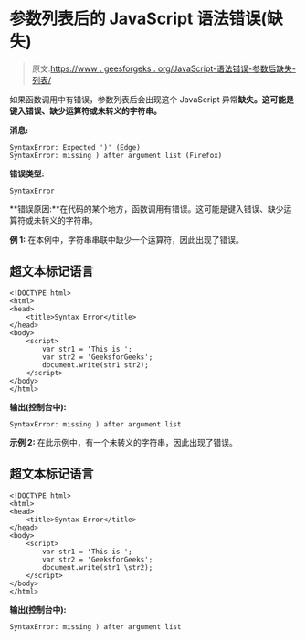 # 参数列表后的 JavaScript 语法错误(缺失)

> 原文:[https://www . geesforgeks . org/JavaScript-语法错误-参数后缺失-列表/](https://www.geeksforgeeks.org/javascript-syntaxerror-missing-after-argument-list/)

如果函数调用中有错误，参数列表后会出现这个 JavaScript 异常**缺失。这可能是键入错误、缺少运算符或未转义的字符串。**

**消息:**

```
SyntaxError: Expected ')' (Edge)
SyntaxError: missing ) after argument list (Firefox)

```

**错误类型:**

```
SyntaxError

```

**错误原因:**在代码的某个地方，函数调用有错误。这可能是键入错误、缺少运算符或未转义的字符串。

**例 1:** 在本例中，字符串串联中缺少一个运算符，因此出现了错误。

## 超文本标记语言

```
<!DOCTYPE html>
<html>
<head>
    <title>Syntax Error</title>
</head>
<body>
    <script>
        var str1 = 'This is ';
        var str2 = 'GeeksforGeeks';
        document.write(str1 str2);
    </script>
</body>
</html>
```

**输出(控制台中):**

```
SyntaxError: missing ) after argument list

```

**示例 2:** 在此示例中，有一个未转义的字符串，因此出现了错误。

## 超文本标记语言

```
<!DOCTYPE html>
<html>
<head>
    <title>Syntax Error</title>
</head>
<body>
    <script>
        var str1 = 'This is ';
        var str2 = 'GeeksforGeeks';
        document.write(str1 \str2);
    </script>
</body>
</html>
```

**输出(控制台中):**

```
SyntaxError: missing ) after argument list

```